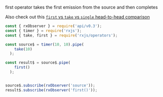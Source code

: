 <!--
name:		
title:		first
pageTitle:	first — RxJS operator example + marble diagram
desc:		first operator takes the first emission from the source and then completes
docsUrl:	https://rxjs.dev/api/operators/first
-->

first operator takes the first emission from the source and then completes

Also check out this [`first` vs `take` vs `single` head-to-head comparison](/rxjs/first-vs-take-vs-single)

```js
const { rxObserver } = require('api/v0.3');
const { timer } = require('rxjs');
const { take, first } = require('rxjs/operators');

const source$ = timer(10, 10).pipe(
    take(10)
  );

const result$ = source$.pipe(
    first()
  );


source$.subscribe(rxObserver('source'));
result$.subscribe(rxObserver('first()'));

```